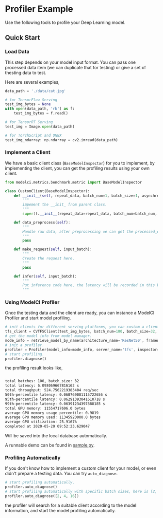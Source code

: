 # Profiler Example

Use the following tools to profile your Deep Learning model.

## Quick Start 

### Load Data

This step depends on your model input format. You can pass one processed data item (we can duplicate that for testing) or give a set of thesting data to test.

Here are several examples,

```python
data_path = './data/cat.jpg'

# for TensorFlow Serving
test_img_bytes = None
with open(data_path, 'rb') as f:
    test_img_bytes = f.read()

# for TensorRT Serving
test_img = Image.open(data_path)

# for TorchScript and ONNX
test_img_ndarray: np.ndarray = cv2.imread(data_path)
```

### Implement a Client

We have a basic client class (`BaseModelInspector`) for you to implement, by implementing the client, you can get the profiling results using your own client. 

```python 
from modelci.metrics.benchmark.metric import BaseModelInspector

class CustomClient(BaseModelInspector):
    def __init__(self, repeat_data, batch_num=1, batch_size=1, asynchronous=None):
        """
        impement the __init_ from parent class.
        """
        super().__init__(repeat_data=repeat_data, batch_num=batch_num, batch_size=batch_size, asynchronous=asynchronous)

    def data_preprocess(self):
        """
        Handle raw data, after preprocessing we can get the processed_data, which is using for benchmarking.
        """
        pass

    def make_request(self, input_batch):
        """
        Create the request here. 
        """
        pass

    def infer(self, input_batch):
        """
        Put inference code here, the latency will be recorded in this block.
        """
```

### Using ModelCI Profiler

Once the testing data and the client are ready, you can instance a ModelCI Profiler and start model profiling.

```python 
# init clients for different serving platforms, you can custom a client by implementing the BaseModelInspector class.
tfs_client = CVTFSClient(test_img_bytes, batch_num=100, batch_size=32, asynchronous=False)
# get the model info from model manager.
mode_info = retrieve_model_by_name(architecture_name='ResNet50', framework=Framework.PYTORCH, engine=Engine.TORCHSCRIPT)
# init a profiler.
profiler = Profiler(model_info=mode_info, server_name='tfs', inspector=tfs_client)
# start profiling.
profiler.diagnose()
```

the profiling result looks like, 

```bash

total batches: 100, batch_size: 32
total latency: 6.098069667816162 s
total throughput: 524.7562219383404 req/sec
50th-percentile latency: 0.060769081115722656 s
95th-percentile latency: 0.06291393041610718 s
99th-percentile latency: 0.06391234397888185 s
total GPU memory: 11554717696.0 bytes
average GPU memory usage percentile: 0.9819
average GPU memory used: 11345920000.0 bytes
average GPU utilization: 25.9167%
completed at 2020-05-20 09:52:23.629047

```

Will be saved into the local database automatically.

A runnable demo can be found in [sample.py](./sample.py).

### Profiling Automatically

If you don't know how to implement a custom client for your model, or even didn't prepare a testing data. You can try `auto_diagnose`. 

```python 
# start profiling automatically.
profiler.auto_diagnose()
# start profiling automatically with specific batch sizes, here is [2, 4, 16].
profiler.auto_diagnose([2, 4, 16])
```

the profiler will search for a suitable client according to the model information, and start the model profiling automatically.
